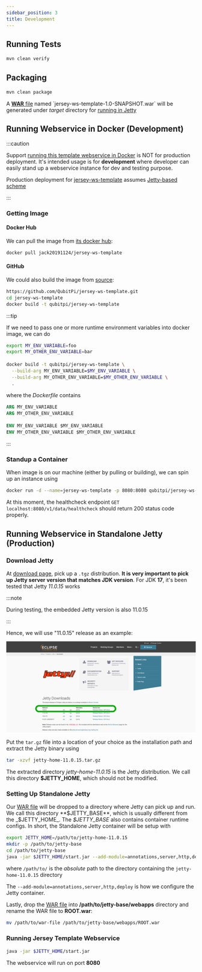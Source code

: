 ```yaml
---
sidebar_position: 3
title: Development
---
```


Running Tests
-------------

```bash
mvn clean verify
```

Packaging
---------

```bash
mvn clean package
```

A [**WAR** file](https://en.wikipedia.org/wiki/WAR_(file_format)) named `jersey-ws-template-1.0-SNAPSHOT.war` will
be generated under _target_ directory for [running in Jetty](#running-in-standalone-jetty)

Running Webservice in Docker (Development)
------------------------------------------

:::caution

Support [running this template webservice in Docker][jersey-ws-template Dockerfile] is NOT for production deployment.
It's intended usage is for **development** where developer can easily stand up a webservice instance for dev and
testing purpose.

Production deployment for [jersey-ws-template][jersey-ws-template] assumes
[Jetty-based scheme](#running-webservice-in-standalone-jetty-production)

:::

### Getting Image

#### Docker Hub

We can pull the image from [its docker hub][docker hub]:

```bash
docker pull jack20191124/jersey-ws-template
```

#### GitHub

We could also build the image from [source][jersey-ws-template Dockerfile]:

```bash
https://github.com/QubitPi/jersey-ws-template.git
cd jersey-ws-template
docker build -t qubitpi/jersey-ws-template
```

:::tip

If we need to pass one or more runtime environment variables into docker image, we can do

```bash
export MY_ENV_VARIABLE=foo
export MY_OTHER_ENV_VARIABLE=bar

docker build -t qubitpi/jersey-ws-template \
  --build-arg MY_ENV_VARIABLE=$MY_ENV_VARIABLE \
  --build-arg MY_OTHER_ENV_VARIABLE=$MY_OTHER_ENV_VARIABLE \
  .
```

where the _Dockerfile_ contains

```dockerfile
ARG MY_ENV_VARIABLE
ARG MY_OTHER_ENV_VARIABLE

ENV MY_ENV_VARIABLE $MY_ENV_VARIABLE
ENV MY_OTHER_ENV_VARIABLE $MY_OTHER_ENV_VARIABLE
```

:::

### Standup a Container

When image is on our machine (either by pulling or building), we can spin up an instance using

```bash
docker run -d --name=jersey-ws-template -p 8080:8080 qubitpi/jersey-ws-template
```

At this moment, the healthcheck endpoint `GET localhost:8080/v1/data/healthcheck` should return 200 status code
properly.

Running Webservice in Standalone Jetty (Production)
---------------------------------------------------

### Download Jetty

At [download page](https://www.eclipse.org/jetty/download.php), pick up a `.tgz` distribution. **It is very important
to pick up Jetty server version that matches JDK version**. For JDK **17**, it's been tested that Jetty _11.0.15_ works

:::note

During testing, the embedded Jetty version is also 11.0.15

:::

Hence, we will use "11.0.15" release as an example:

![Error loading download-jetty.png](./img/download-jetty.png)

Put the `tar.gz` file into a location of your choice as the installation path and extract the Jetty binary using

```bash
tar -xzvf jetty-home-11.0.15.tar.gz
```

The extracted directory *jetty-home-11.0.15* is the Jetty distribution. We call this directory **$JETTY_HOME**, which
should not be modified.

### Setting Up Standalone Jetty

Our [WAR file](#packaging) will be dropped to a directory where Jetty can pick up and run. We call this directory
**$JETTY_BASE**, which is usually different from the _$JETTY_HOME_. The _$JETTY_BASE_ also contains container runtime
configs. In short, the Standalone Jetty container will be setup with

```bash
export JETTY_HOME=/path/to/jetty-home-11.0.15
mkdir -p /path/to/jetty-base
cd /path/to/jetty-base
java -jar $JETTY_HOME/start.jar --add-module=annotations,server,http,deploy
```

where `/path/to/` is the _absolute_ path to the directory containing the `jetty-home-11.0.15` directory

The `--add-module=annotations,server,http,deploy` is how we configure the Jetty container.

Lastly, drop the [WAR file](#packaging) into **/path/to/jetty-base/webapps** directory and rename the WAR file to
**ROOT.war**:

```bash
mv /path/to/war-file /path/to/jetty-base/webapps/ROOT.war
```

### Running Jersey Template Webservice

```bash
java -jar $JETTY_HOME/start.jar
```

The webservice will run on port **8080**

[docker hub]: https://hub.docker.com/r/jack20191124/jersey-ws-template/

[jersey-ws-template]: https://github.com/QubitPi/jersey-ws-template
[jersey-ws-template Dockerfile]: https://github.com/QubitPi/jersey-ws-template/blob/master/Dockerfile

